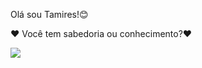 Olá sou Tamires!😊

❤️ Você tem sabedoria ou conhecimento?❤️  
 

<div>
   
  <a href="https://www.linkedin.com/in/tamires-talier-de-oliveira-73b050203/" target="_blank"><img src="https://img.shields.io/badge/-LinkedIn-%230077B5?style=for-the-badge&logo=linkedin&logoColor=white" target="_blank"></a>   
</div>



